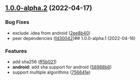 

## [1.0.0-alpha.2](https://github.com/mfellner/react-native-fast-create-hash/compare/1.0.0-alpha.1...1.0.0-alpha.2) (2022-04-17)


### Bug Fixes

* exclude .idea from android ([2ee8b40](https://github.com/mfellner/react-native-fast-create-hash/commit/2ee8b40d5c00ad7c6cd71bff83f0805ddefafc11))
* peer dependencies ([fd30042](https://github.com/mfellner/react-native-fast-create-hash/commit/fd30042ee6c11a0c18d24af1383c76ae05ddc86a))## 1.0.0-alpha.1 (2022-04-16)


### Features

* add sha256 ([ff5b021](https://github.com/mfellner/react-native-fast-create-hash/commit/ff5b02148a22987351c3fd56a010c3a4bac2d959))
* **android:** add sha support for android ([58988b8](https://github.com/mfellner/react-native-fast-create-hash/commit/58988b89d8ebac4dd6dc1e04389bf03dfdcf30b8))
* support multiple algorithms ([756641e](https://github.com/mfellner/react-native-fast-create-hash/commit/756641e14ce46534964eb32eae0a74666240da94))